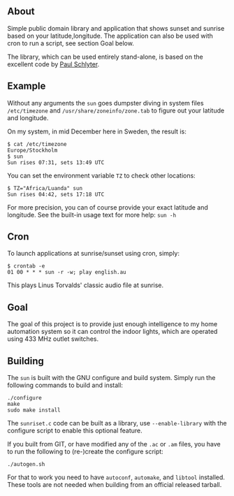 About
-----

Simple public domain library and application that shows sunset and
sunrise based on your latitude,longitude.  The application can also
be used with cron to run a script, see section Goal below.

The library, which can be used entirely stand-alone, is based on the
excellent code by [Paul Schlyter][].


Example
-------

Without any arguments the `sun` goes dumpster diving in system files
`/etc/timezone` and `/usr/share/zoneinfo/zone.tab` to figure out your
latitude and longitude.

On my system, in mid December here in Sweden, the result is:

```
$ cat /etc/timezone
Europe/Stockholm
$ sun
Sun rises 07:31, sets 13:49 UTC
```

You can set the environment variable `TZ` to check other locations:

```
$ TZ="Africa/Luanda" sun
Sun rises 04:42, sets 17:18 UTC
```

For more precision, you can of course provide your exact latitude and
longitude.  See the built-in usage text for more help: `sun -h`


Cron
----

To launch applications at sunrise/sunset using cron, simply:

```
$ crontab -e
01 00 * * * sun -r -w; play english.au
```

This plays Linus Torvalds' classic audio file at sunrise.


Goal
----

The goal of this project is to provide just enough intelligence to
my home automation system so it can control the indoor lights, which
are operated using 433 MHz outlet switches.

[Paul Schlyter]: http://stjarnhimlen.se/


Building
--------

The `sun` is built with the GNU configure and build system.  Simply run
the following commands to build and install:

```
./configure
make
sudo make install
```

The `sunriset.c` code can be built as a library, use `--enable-library`
with the configure script to enable this optional feature.

If you built from GIT, or have modified any of the `.ac` or `.am` files,
you have to run the following to (re-)create the configure script:

```
./autogen.sh
```

For that to work you need to have `autoconf`, `automake`, and `libtool`
installed.  These tools are not needed when building from an official
released tarball.

